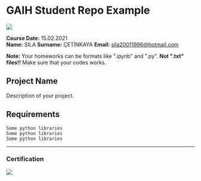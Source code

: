 # GAIH Student Repo Example
![](img/logo.png)

**Course Date:** 15.02.2021  
**Name:** SILA 
**Surname:** ÇETİNKAYA
**Email:** sila20011996@hotmail.com  

**Note:** Your homeworks can be formats like ".ipynb" and ".py". **Not ".txt" files!!** Make sure that your codes works.  

## Project Name
Description of your project.

## Requirements
```
Some python libraries
Some python libraries
Some python libraries
```
---

### Certification
![](img/certificate_ex.png)

